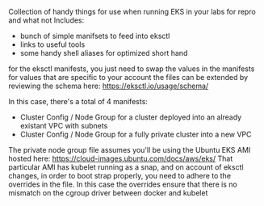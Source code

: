 Collection of handy things for use when running EKS in your labs for repro and what not
Includes:
   - bunch of simple manifsets to feed into eksctl 
   - links to useful tools 
   - some handy shell aliases for optimized short hand 

for the eksctl manifests, you just need to swap the values in the manifests for values that are specific to your account 
the files can be extended by reviewing the schema here: https://eksctl.io/usage/schema/

In this case, there's a total of 4 manifests:
   - Cluster Config / Node Group for a cluster deployed into an already existant VPC with subnets
   - Cluster Config / Node Group for a fully private cluster into a new VPC 

The private node group file assumes you'll be using the Ubuntu EKS AMI hosted here: https://cloud-images.ubuntu.com/docs/aws/eks/
That particular AMI has kubelet running as a snap, and on account of eksctl changes, in order to boot strap properly, you need to adhere to the overrides in the file. 
In this case the overrides ensure that there is no mismatch on the cgroup driver between docker and kubelet 

